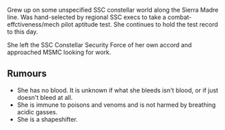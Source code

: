 Grew up on some unspecified SSC constellar world along the Sierra Madre line. Was hand-selected by regional SSC execs to take a combat-effctiveness/mech pilot aptitude test. She continues to hold the test record to this day.

She left the SSC Constellar Security Force of her own accord and approached MSMC looking for work.

## Rumours

* She has no blood. It is unknown if what she bleeds isn't blood, or if just doesn't bleed at all.
* She is immune to poisons and venoms and is not harmed by breathing acidic gasses.
* She is a shapeshifter.
